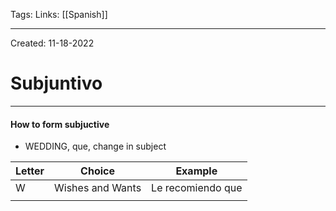 Tags:
Links: [[Spanish]]

---
Created: 11-18-2022
# Subjuntivo
---

#### How to form subjuctive
- WEDDING, que, change in subject

| **Letter** | **Choice**       | **Example** |
| ---------- | ---------------- | ----------- |
| W          | Wishes and Wants | Le recomiendo que             |
|            |                  |             |
